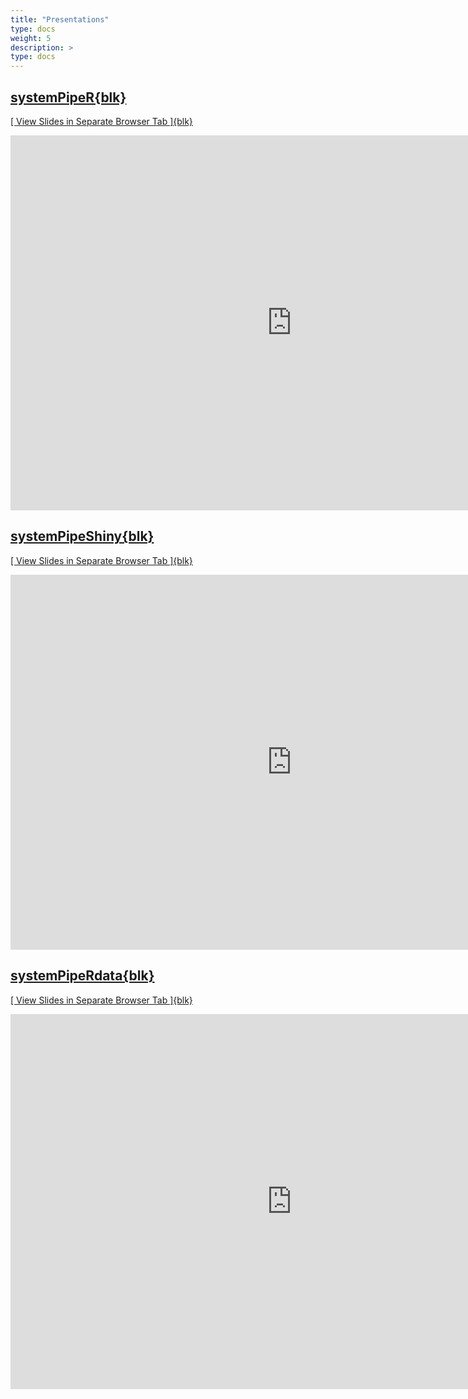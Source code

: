 ```yaml
---
title: "Presentations"
type: docs
weight: 5
description: >
type: docs
---
```


## [systemPipeR{blk}](http://bioconductor.org/packages/devel/bioc/html/systemPipeR.html)

[[ View Slides in Separate Browser Tab ]{blk}](https://systempipe.org/presentations/spr/SPR_project.html#1)

<iframe width="900" height="600" src="https://systempipe.org/presentations/spr/SPR_project.html#1" frameborder="0" allow="accelerometer; autoplay; encrypted-media; gyroscope; picture-in-picture" allowfullscreen></iframe>


## [systemPipeShiny{blk}](http://bioconductor.org/packages/devel/bioc/html/systemPipeShiny.html)

[[ View Slides in Separate Browser Tab ]{blk}](https://systempipe.org/presentations/sps/SPS_intro.html#1)

<iframe width="900" height="600" src="https://systempipe.org/presentations/sps/SPS_intro.html#1" frameborder="0" allow="accelerometer; autoplay; encrypted-media; gyroscope; picture-in-picture" allowfullscreen></iframe>


## [systemPipeRdata{blk}](http://www.bioconductor.org/packages/release/data/experiment/html/systemPipeRdata.html)

[[ View Slides in Separate Browser Tab ]{blk}](https://systempipe.org/presentations/sprdata/SPRdata.html#1)

<iframe width="900" height="600" src="https://systempipe.org/presentations/sprdata/SPRdata.html#1" frameborder="0" allow="accelerometer; autoplay; encrypted-media; gyroscope; picture-in-picture" allowfullscreen></iframe>




